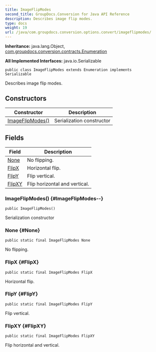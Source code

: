 ```yaml
---
title: ImageFlipModes
second_title: GroupDocs.Conversion for Java API Reference
description: Describes image flip modes.
type: docs
weight: 19
url: /java/com.groupdocs.conversion.options.convert/imageflipmodes/
---
```

**Inheritance:**
java.lang.Object, [com.groupdocs.conversion.contracts.Enumeration](../../com.groupdocs.conversion.contracts/enumeration)

**All Implemented Interfaces:**
java.io.Serializable
```
public class ImageFlipModes extends Enumeration implements Serializable
```

Describes image flip modes.
## Constructors

| Constructor | Description |
| --- | --- |
| [ImageFlipModes()](#ImageFlipModes--) | Serialization constructor |
## Fields

| Field | Description |
| --- | --- |
| [None](#None) | No flipping. |
| [FlipX](#FlipX) | Horizontal flip. |
| [FlipY](#FlipY) | Flip vertical. |
| [FlipXY](#FlipXY) | Flip horizontal and vertical. |
### ImageFlipModes() {#ImageFlipModes--}
```
public ImageFlipModes()
```


Serialization constructor

### None {#None}
```
public static final ImageFlipModes None
```


No flipping.

### FlipX {#FlipX}
```
public static final ImageFlipModes FlipX
```


Horizontal flip.

### FlipY {#FlipY}
```
public static final ImageFlipModes FlipY
```


Flip vertical.

### FlipXY {#FlipXY}
```
public static final ImageFlipModes FlipXY
```


Flip horizontal and vertical.

